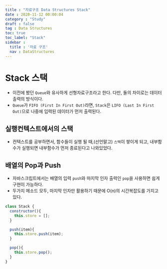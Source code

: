 ```yaml
---
title : "자료구조 Data Structures Stack"
date : 2020-11-12 00:00:04
category : "Study"
draft : false
tag : Data Structures
toc: true
toc_label: "Stack"
sidebar : 
  title : '자료 구조'
  nav : DataStructures
--- 
```


# Stack 스택
* 이전에 봤던 `Queue`와 유사하게 선형자료구조라고 한다. 다만, 둘의 차이로는 데이터 출력의 방식이다.
* `Queue`가 `FIFO (First In First Out)`라면, `Stack`은 `LIFO (Last In First Out)`으로 나중에 입력된 데이터가 먼저 출력된다.

## 실행컨텍스트에서의 스택
* 컨텍스트를 공부하면서, 함수들이 실행 될 때,(선언말고) `스택`이 쌓이게 되고, 내부함수가 실행되면 내부함수가 먼저 종료된다고 나와있었다.

## 배열의 Pop과 Push
* 자바스크립트에서는 배열의 입력 `push`와 마지막 인자 출력인 `pop`을 사용하면 쉽게 구현이 가능하다.
* 두가지 메소드 모두, 마지막 인자만 활용하기 때문에 O(n)의 시간복잡도를 가지고있다.

```javascript
class Stack {
  constructor(){
    this.store = [];
  }

  push(item){
    this.store.push(item);
  }

  pop(){
    this.store.pop();
  }
}
```
